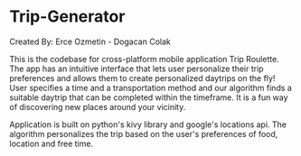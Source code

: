 # Trip-Generator

Created By: Erce Ozmetin -  Dogacan Colak

This is the codebase for cross-platform mobile application Trip Roulette. The app has an intuitive interface that lets user personalize their trip preferences and 
allows them to create personalized daytrips on the fly! User specifies a time and a transportation method and our algorithm finds a suitable daytrip that can be completed
within the timeframe. It is a fun way of discovering new places around your vicinity.

Application is built on python's kivy library and google's locations api. The algorithm personalizes the trip based on the user's preferences of food, location and free time.
